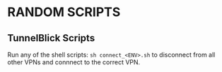 # RANDOM SCRIPTS

## TunnelBlick Scripts

Run any of the shell scripts: `sh connect_<ENV>.sh` to disconnect from all other VPNs and connnect to the correct VPN.